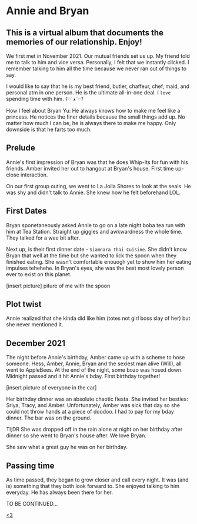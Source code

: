 # Annie and Bryan
## This is a virtual album that documents the memories of our relationship. Enjoy!

We first met in November 2021. Our mutual friends set us up. My friend told me to talk to him and vice versa. Personally, I felt that we instantly clicked. I remember talking to him all the time because we never ran out of things to say.

I would like to say that he is my best friend, butler, chaffeur, chef, maid, and personal atm in one person. He is the ultimate all-in-one deal. I `love` spending time with him.
`ʕ♡˙ᴥ˙♡ʔ`

How I feel about Bryan Yu:
He always knows how to make me feel like a princess. He notices the finer details because the small things add up. No matter how much I can be, he is always there to make me happy. Only downside is that he farts too much.

## Prelude
Annie's first impression of Bryan was that he does Whip-Its for fun with his friends. Amber invited her out to hangout at Bryan's house. First time up-close interaction.


On our first group outing, we went to La Jolla Shores to look at the seals. He was shy and didn't talk to Annie. She knew how he felt beforehand LOL.

## First Dates
Bryan sponetaneously asked Annie to go on a late night boba tea run with him at Tea Station. Straight up giggles and awkwardness the whole time. They talked for a wee bit after.

Next up, is their first dinner date - `Siamnara Thai Cuisine`. She didn't know Bryan that well at the time but she wanted to lick the spoon when they finished eating. She wasn't comfortable enouogh yet to show him her eating impulses tehehehe. In Bryan's eyes, she was the best most lovely person ever to exist on this planet. 

[insert picture]
piture of me with the spoon

## Plot twist
Annie realized that she kinda did like him (totes not girl boss slay of her) but she never mentioned it.


## December 2021

The night before Annie's birthday, Amber came up with a scheme to hose someone. Hess, Amber, Annie, Bryan and the sexiest man alive (Will), all went to AppleBees. At the end of the night, some bozo was hosed down. Midnight passed and it hit Annie's bday. First birthday together!



[insert picture of everyone in the car]



Her birthday dinner was an absolute chaotic fiesta. She invited her besties: Sriya, Tracy, and Amber. Unfortunately, Amber was sick that day so she could not throw hands at a piece of doodoo. I had to pay for my bday dinner. The bar was on the ground. 

Tl;DR She was dropped off in the rain alone at night on her birthday after dinner so she went to Bryan's house after. We love Bryan.

She saw what a great guy he was on her birthday.

## Passing time
As time passed, they began to grow closer and call every night. It was (and is) something that they both look forward to. She enjoyed talking to him everyday. He has always been there for her.

TO BE CONTINUED...

[<3](letter-for-bryan.md)
